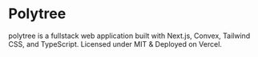 # Polytree

polytree is a fullstack web application built with Next.js, Convex, Tailwind CSS, and TypeScript. Licensed under MIT & Deployed on Vercel.
